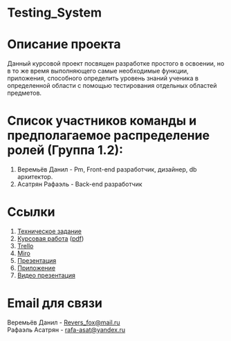 # Testing_System
# Описание проекта
Данный курсовой проект посвящен разработке простого в освоении, но в то же время выполняющего самые необходимые функции, приложения, способного определить уровень знаний ученика в определенной области с помощью тестирования отдельных областей предметов.
# Список участников команды и предполагаемое распределение ролей (Группа 1.2):
1. Веремьёв Данил - Pm, Front-end разработчик, дизайнер, db архитектор.
2. Асатрян Рафаэль - Back-end разработчик
# Ссылки
1. [Техническое задание](https://github.com/Miposhkaa/Test_system/blob/main/Tekhnicheskoe_zadanie.docx)
2. [Курсовая работа](https://github.com/Miposhkaa/Test_system/blob/main/ТП_КУРСОВАЯ%20.docx) ([pdf](https://github.com/Miposhkaa/Test_system/blob/main/ТП_КУРСОВАЯ%20.pdf))
3. [Trello](https://trello.com/b/iqFHlMo5/testingsystem)
4. [Miro](https://miro.com/app/board/o9J_llVAzX8=/)
5. [Презентация](https://github.com/Miposhkaa/Test_system/blob/main/Prezа.pptx)
6. [Приложение](http://a0598336.xsph.ru)
7. [Видео презентация](https://disk.yandex.ru/d/W_O59vvY_8dRzA)
# Email для связи
Веремьёв Данил - Revers_fox@mail.ru  
Рафаэль Асатрян - rafa-asat@yandex.ru
